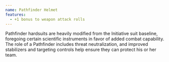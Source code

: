 ```yaml
---
name: Pathfinder Helmet
features:
  - +1 bonus to weapon attack rolls
---
```

Pathfinder hardsuits are heavily modified from the Initiative suit baseline, foregoing certain scientific instruments in favor of added combat capability. The role of a Pathfinder includes threat neutralization, and improved stabilizers and targeting controls help ensure they can protect his or her team.